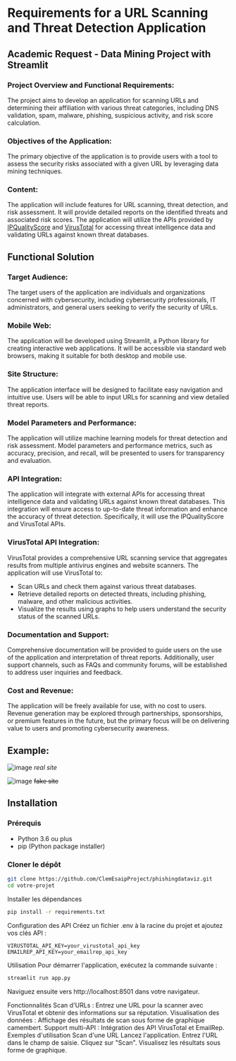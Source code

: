 # Requirements for a URL Scanning and Threat Detection Application

## Academic Request - Data Mining Project with Streamlit

### Project Overview and Functional Requirements:
The project aims to develop an application for scanning URLs and determining their affiliation with various threat categories, including DNS validation, spam, malware, phishing, suspicious activity, and risk score calculation.

### Objectives of the Application:
The primary objective of the application is to provide users with a tool to assess the security risks associated with a given URL by leveraging data mining techniques.

### Content:
The application will include features for URL scanning, threat detection, and risk assessment. It will provide detailed reports on the identified threats and associated risk scores. The application will utilize the APIs provided by [IPQualityScore](https://www.ipqualityscore.com/) and [VirusTotal](https://www.virustotal.com/) for accessing threat intelligence data and validating URLs against known threat databases.

## Functional Solution

### Target Audience:
The target users of the application are individuals and organizations concerned with cybersecurity, including cybersecurity professionals, IT administrators, and general users seeking to verify the security of URLs.

### Mobile Web:
The application will be developed using Streamlit, a Python library for creating interactive web applications. It will be accessible via standard web browsers, making it suitable for both desktop and mobile use.

### Site Structure:
The application interface will be designed to facilitate easy navigation and intuitive use. Users will be able to input URLs for scanning and view detailed threat reports.

### Model Parameters and Performance:
The application will utilize machine learning models for threat detection and risk assessment. Model parameters and performance metrics, such as accuracy, precision, and recall, will be presented to users for transparency and evaluation.

### API Integration:
The application will integrate with external APIs for accessing threat intelligence data and validating URLs against known threat databases. This integration will ensure access to up-to-date threat information and enhance the accuracy of threat detection. Specifically, it will use the IPQualityScore and VirusTotal APIs.

### VirusTotal API Integration:
VirusTotal provides a comprehensive URL scanning service that aggregates results from multiple antivirus engines and website scanners. The application will use VirusTotal to:

- Scan URLs and check them against various threat databases.
- Retrieve detailed reports on detected threats, including phishing, malware, and other malicious activities.
- Visualize the results using graphs to help users understand the security status of the scanned URLs.

### Documentation and Support:
Comprehensive documentation will be provided to guide users on the use of the application and interpretation of threat reports. Additionally, user support channels, such as FAQs and community forums, will be established to address user inquiries and feedback.

### Cost and Revenue:
The application will be freely available for use, with no cost to users. Revenue generation may be explored through partnerships, sponsorships, or premium features in the future, but the primary focus will be on delivering value to users and promoting cybersecurity awareness.

## Example:
![image](https://github.com/ClemEsaipProject/phishingdataviz/assets/144778367/d71d2cd0-c492-4404-a6e4-8dcc4bbc692e)
*real site* 

![image](https://github.com/ClemEsaipProject/phishingdataviz/assets/144778367/b09dd075-6c4e-41f9-88e2-f1e1b59c4b82)
~~fake site~~

## Installation

### Prérequis

- Python 3.6 ou plus
- pip (Python package installer)

### Cloner le dépôt

```bash
git clone https://github.com/ClemEsaipProject/phishingdataviz.git
cd votre-projet
```

Installer les dépendances
```bash
pip install -r requirements.txt
```

Configuration des API
Créez un fichier .env à la racine du projet et ajoutez vos clés API :
```env
VIRUSTOTAL_API_KEY=your_virustotal_api_key
EMAILREP_API_KEY=your_emailrep_api_key
```

Utilisation
Pour démarrer l'application, exécutez la commande suivante :
```bash
streamlit run app.py
```
Naviguez ensuite vers http://localhost:8501 dans votre navigateur.

Fonctionnalités
Scan d'URLs : Entrez une URL pour la scanner avec VirusTotal et obtenir des informations sur sa réputation.
Visualisation des données : Affichage des résultats de scan sous forme de graphique camembert.
Support multi-API : Intégration des API VirusTotal et EmailRep.
Exemples d'utilisation
Scan d'une URL
Lancez l'application.
Entrez l'URL dans le champ de saisie.
Cliquez sur "Scan".
Visualisez les résultats sous forme de graphique.

